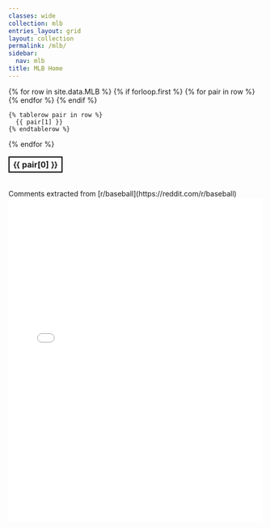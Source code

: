 ```yaml
---
classes: wide
collection: mlb
entries_layout: grid
layout: collection
permalink: /mlb/
sidebar:
  nav: mlb
title: MLB Home
---
```


<style>
	th{
	    border:2px solid #000000;
	}

	td{
	    border:1px solid #000000;
	}
</style>

<script src="https://www.kryogenix.org/code/browser/sorttable/sorttable.js"></script>

<table class="sortable">
  {% for row in site.data.MLB %}
    {% if forloop.first %}
    <tr>
      {% for pair in row %}
        <th class="sorttable_numeric">{{ pair[0] }}</th>
      {% endfor %}
    </tr>
    {% endif %}

    {% tablerow pair in row %}
      {{ pair[1] }}
    {% endtablerow %}
  {% endfor %}
</table>
<br>
Comments extracted from [r/baseball](https://reddit.com/r/baseball)
<iframe id="igraph" scrolling="no" style="border:none;" seamless="seamless" src="/plots/MLB/MLB.html" height="640" width="100%"></iframe>